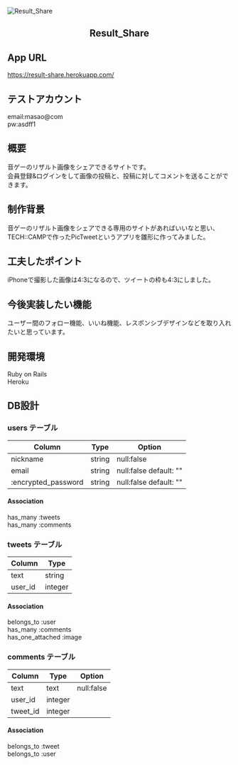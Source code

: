 ![Result_Share](https://user-images.githubusercontent.com/68902680/93584143-de404a80-f9df-11ea-9c12-734a24bb0565.gif)

<h2 align="center">Result_Share</h2>

## App URL
https://result-share.herokuapp.com/

## テストアカウント
email:masao@com  
pw:asdff1

## 概要
音ゲーのリザルト画像をシェアできるサイトです。  
会員登録&ログインをして画像の投稿と、投稿に対してコメントを送ることができます。

## 制作背景
音ゲーのリザルト画像をシェアできる専用のサイトがあればいいなと思い、TECH::CAMPで作ったPicTweetというアプリを雛形に作ってみました。

## 工夫したポイント
iPhoneで撮影した画像は4:3になるので、ツイートの枠も4:3にしました。

## 今後実装したい機能
ユーザー間のフォロー機能、いいね機能、レスポンシブデザインなどを取り入れたいと思っています。

## 開発環境
Ruby on Rails  
Heroku

## DB設計

### users テーブル

| Column | Type | Option |
| - | - | - |
| nickname | string | null:false |
| email | string | null:false default: "" |
| :encrypted_password | string | null:false default: "" |

#### Association

has_many :tweets  
has_many :comments

### tweets テーブル

| Column | Type |
| ------ | ---- |
| text | string |
| user_id | integer |

#### Association

belongs_to :user  
has_many :comments  
has_one_attached :image

### comments テーブル

| Column | Type | Option |
| ------ | ---- | - |
| text | text | null:false |
| user_id | integer |
| tweet_id | integer |

#### Association

  belongs_to :tweet  
  belongs_to :user

